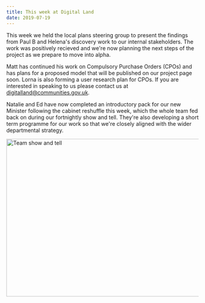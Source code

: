 ```yaml
---
title: This week at Digital Land
date: 2019-07-19
---
```


This week we held the local plans steering group to present the findings from Paul B and Helena's discovery work to our internal stakeholders. The work was positively recieved and we're now planning the next steps of the project as we prepare to move into alpha.

Matt has continued his work on Compulsory Purchase Orders (CPOs) and has plans for a proposed model that will be published on our project page soon. Lorna is also forming a user research plan for CPOs. If you are interested in speaking to us please contact us at digitalland@communities.gov.uk.

Natalie and Ed have now completed  an introductory pack for our new Minister following the cabinet reshuffle this week, which the whole team fed back on during our fortnightly show and tell. They're also developing a short term programme for our work so that we're closely aligned with the wider departmental strategy.

<a data-flickr-embed="true"  href="https://www.flickr.com/photos/182343195@N08/48380313217/in/dateposted-public/" title="Team show and tell"><img src="https://live.staticflickr.com/65535/48380313217_c994df26f7_c.jpg" width="800" height="413" alt="Team show and tell"></a><script async src="//embedr.flickr.com/assets/client-code.js" charset="utf-8"></script>
